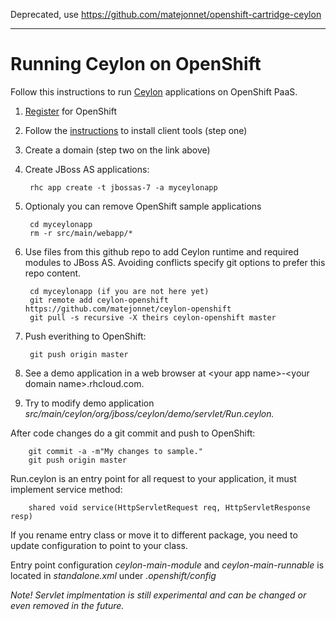 
Deprecated, use
https://github.com/matejonnet/openshift-cartridge-ceylon


----


# Running Ceylon on OpenShift

Follow this instructions to run [Ceylon](http://ceylon-lang.org/) applications on OpenShift PaaS.

1. [Register](https://openshift.redhat.com/app/account/new) for OpenShift
1. Follow the [instructions](https://openshift.redhat.com/app/getting_started) to install client tools (step one)
1. Create a domain (step two on the link above)

1. Create JBoss AS applications:

        rhc app create -t jbossas-7 -a myceylonapp

1. Optionaly you can remove OpenShift sample applications

        cd myceylonapp
        rm -r src/main/webapp/*
    
1. Use files from this github repo to add Ceylon runtime and required modules to JBoss AS.
Avoiding conflicts specify git options to prefer this repo content. 

        cd myceylonapp (if you are not here yet)
        git remote add ceylon-openshift https://github.com/matejonnet/ceylon-openshift
        git pull -s recursive -X theirs ceylon-openshift master

1. Push everithing to OpenShift:

        git push origin master

1. See a demo application in a web browser at \<your app name\>-\<your domain name\>.rhcloud.com.

1. Try to modify demo application *src/main/ceylon/org/jboss/ceylon/demo/servlet/Run.ceylon.*

After code changes do a git commit and push to OpenShift:

        git commit -a -m"My changes to sample."
        git push origin master
   
Run.ceylon is an entry point for all request to your application, it must implement service method: 

        shared void service(HttpServletRequest req, HttpServletResponse resp) 

If you rename entry class or move it to different package, 
you need to update configuration to point to your class.

Entry point configuration *ceylon-main-module* and *ceylon-main-runnable* is located in *standalone.xml* under *.openshift/config*   

*Note! Servlet implmentation is still experimental and can be changed or even removed in the future.*

